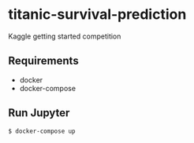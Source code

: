 # titanic-survival-prediction
Kaggle getting started competition

## Requirements
* docker
* docker-compose

## Run Jupyter
```shell
$ docker-compose up
```
